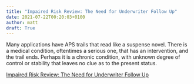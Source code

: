 ```yaml
---
title: "Impaired Risk Review: The Need for Underwriter Follow Up"
date: 2021-07-22T00:20:03+0100
author: matt
draft: True
---
```

Many applications have APS trails that read like a suspense novel. There is a medical condition, oftentimes a serious one, that has an intervention, and the trail ends. Perhaps it is a chronic condition, with unknown degree of control or stability that leaves no clue as to the present status. 
 

[ Impaired Risk Review: The Need for Underwriter Follow Up ]( https://brokerworldmag.com/the-need-for-a-follow-up/ )
